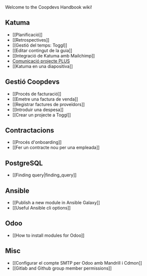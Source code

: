 Welcome to the Coopdevs Handbook wiki!

## Katuma

* [[Planificació]]
* [[Retrospectives]]
* [[Gestió del temps: Toggl]]
* [[Editar contingut de la guia]]
* [[Integració de Katuma amb Mailchimp]]
* [Comunicació projecte PLUS](https://github.com/coopdevs/handbook/wiki/Comunicaci%C3%B3-projecte-PLUS)
* [[Katuma en una diapositiva]]

## Gestió Coopdevs

* [[Procés de facturació]]
* [[Emetre una factura de venda]]
* [[Registrar factures de proveïdors]]
* [[Introduir una despesa]]
* [[Crear un projecte a Toggl]]

## Contractacions
* [[Procés d'onboarding]]
* [[Fer un contracte nou per una empleada]]

## PostgreSQL

* [[Finding query|finding_query]]

## Ansible

* [[Publish a new module in Ansible Galaxy]]
* [[Useful Ansible cli options]]


## Odoo

* [[How to install modules for Odoo]]

## Misc

* [[Configurar el compte SMTP per Odoo amb Mandrill i Cdmon]]
* [[Gitlab and Github group member permissions]]
